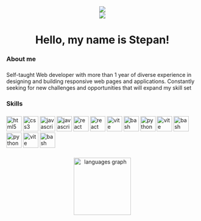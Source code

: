 <div align="center">
<img src="https://visitor-badge.laobi.icu/badge?page_id=heeeyooo"/>
</div>

<div align="center">
  <img src="https://64.media.tumblr.com/85e28b2c1364a2084bd7a6727add810a/bf7dea713bb52297-ac/s1280x1920/0f03a27d7d10f150b8abba46376358eb72e1bd89.gifv"  />
</div>

###

<h1 align="center">Hello, my name is Stepan!</h1>

###

<h3 align="left">About me</h3>

###

<p align="left">Self-taught Web developer with more than 1 year of diverse experience in designing and building responsive web pages and applications.
Constantly seeking for new challenges and opportunities that will expand my skill set</p>

<h3 align="left">Skills</h3>

###

<div align="left">
  <img src="https://cdn.jsdelivr.net/gh/devicons/devicon/icons/html5/html5-original.svg" height="40" alt="html5 logo"  />
  <img src="https://cdn.jsdelivr.net/gh/devicons/devicon/icons/css3/css3-original.svg" height="40" alt="css3 logo"  />
  <img src="https://cdn.jsdelivr.net/gh/devicons/devicon/icons/javascript/javascript-original.svg" height="40" alt="javascript logo"  />
    <img src="https://upload.wikimedia.org/wikipedia/commons/thumb/9/96/Sass_Logo_Color.svg/640px-Sass_Logo_Color.svg.png" height="40" alt="javascript logo"  />
  <img src="https://cdn.jsdelivr.net/gh/devicons/devicon/icons/react/react-original.svg" height="40" alt="react logo"  />
  <img src="https://upload.wikimedia.org/wikipedia/commons/thumb/b/b2/Bootstrap_logo.svg/1200px-Bootstrap_logo.svg.png" height="40" alt="react logo"  />
  <img src="https://avatars.githubusercontent.com/u/18133?s=280&v=4" height="40" alt="vite logo"  />
  <img src="https://upload.wikimedia.org/wikipedia/commons/thumb/3/33/Figma-logo.svg/800px-Figma-logo.svg.png" height="40" alt="bash logo"  />
  <img src="https://upload.wikimedia.org/wikipedia/commons/d/d9/Node.js_logo.svg" height="40" alt="python logo"  />
  <img src="https://upload.wikimedia.org/wikipedia/commons/thumb/4/4c/Typescript_logo_2020.svg/1200px-Typescript_logo_2020.svg.png" height="40" alt="vite logo"  />
  <img src="https://cdn.worldvectorlogo.com/logos/mongodb-icon-1-1.svg" height="40" alt="bash logo"  />
  <img src="https://upload.wikimedia.org/wikipedia/commons/thumb/c/c3/Python-logo-notext.svg/800px-Python-logo-notext.svg.png" height="40" alt="python logo"  />
  <img src="https://skillicons.dev/icons?i=vite" height="40" alt="vite logo"  />
  <img src="https://cdn.simpleicons.org/gnubash/4EAA25" height="40" alt="bash logo"  />
</div>

###

<div align="center">
  <img src="https://github-readme-stats.vercel.app/api/top-langs?username=heeeyooo&locale=en&hide_title=false&layout=compact&card_width=320&langs_count=5&theme=dracula&hide_border=false&order=2" height="150" alt="languages graph"  />
</div>
